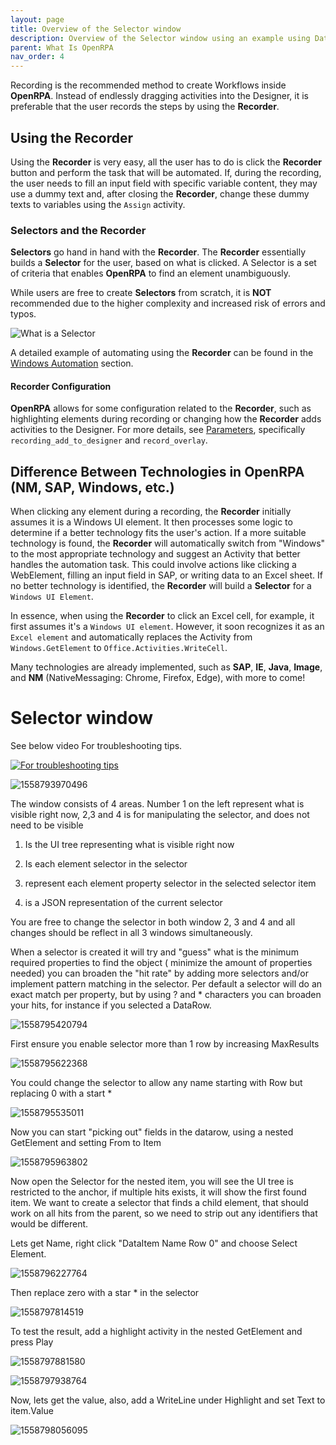 ```yaml
---
layout: page
title: Overview of the Selector window
description: Overview of the Selector window using an example using DataView
parent: What Is OpenRPA
nav_order: 4
---
```


Recording is the recommended method to create Workflows inside **OpenRPA**. Instead of endlessly dragging activities into the Designer, it is preferable that the user records the steps by using the **Recorder**.

## Using the Recorder

Using the **Recorder** is very easy, all the user has to do is click the **Recorder** button and perform the task that will be automated. If, during the recording, the user needs to fill an input field with specific variable content, they may use a dummy text and, after closing the **Recorder**, change these dummy texts to variables using the `Assign` activity.

### Selectors and the Recorder

**Selectors** go hand in hand with the **Recorder**. The **Recorder** essentially builds a **Selector** for the user, based on what is clicked. A Selector is a set of criteria that enables **OpenRPA** to find an element unambiguously.

While users are free to create **Selectors** from scratch, it is **NOT** recommended due to the higher complexity and increased risk of errors and typos.

![What is a Selector](images/chap_recorder/openrpa_recorder_what_is_selector.png)

A detailed example of automating using the **Recorder** can be found in the [Windows Automation](#windows-automation) section.

#### Recorder Configuration

**OpenRPA** allows for some configuration related to the **Recorder**, such as highlighting elements during recording or changing how the **Recorder** adds activities to the Designer. For more details, see [Parameters](#parameters), specifically `recording_add_to_designer` and `record_overlay`.

## Difference Between Technologies in OpenRPA (NM, SAP, Windows, etc.)

When clicking any element during a recording, the **Recorder** initially assumes it is a Windows UI element. It then processes some logic to determine if a better technology fits the user's action. If a more suitable technology is found, the **Recorder** will automatically switch from "Windows" to the most appropriate technology and suggest an Activity that better handles the automation task. This could involve actions like clicking a WebElement, filling an input field in SAP, or writing data to an Excel sheet. If no better technology is identified, the **Recorder** will build a **Selector** for a `Windows UI Element`.

In essence, when using the **Recorder** to click an Excel cell, for example, it first assumes it's a `Windows UI element`. However, it soon recognizes it as an `Excel element` and automatically replaces the Activity from `Windows.GetElement` to `Office.Activities.WriteCell`.

Many technologies are already implemented, such as **SAP**, **IE**, **Java**, **Image**, and **NM** (NativeMessaging: Chrome, Firefox, Edge), with more to come!


# Selector window

See below video For troubleshooting tips.

[![For troubleshooting tips](https://img.youtube.com/vi/JCBeeJPzppA/0.jpg)](https://www.youtube.com/watch?v=JCBeeJPzppA)  

![1558793970496](../img/1558793970496.png)

The window consists of 4 areas. Number 1 on the left represent what is visible right now, 2,3 and 4 is for manipulating the selector, and does not need to be visible

1) Is the UI tree representing what is visible right now

2) Is each element selector in the selector

3) represent each element property selector in the selected selector item

4) is a JSON representation of the current selector

You are free to change the selector in both window 2, 3 and 4 and all changes should be reflect in all 3 windows simultaneously. 

When a selector is created it will try and "guess" what is the minimum required properties to find the object ( minimize the amount of properties needed) you can broaden the "hit rate" by adding more selectors and/or implement pattern matching in the selector. Per default a selector will do an exact match per property, but by using ? and * characters you can broaden your hits, for instance if you selected a DataRow.

![1558795420794](../img/1558795420794.png)

First ensure you enable selector more than 1 row by increasing MaxResults

![1558795622368](../img/1558795622368.png)

You could change the selector to allow any name starting with Row but replacing 0 with a start *

![1558795535011](../img/1558795535011.png)





Now you can start "picking out" fields in the datarow, using a nested GetElement and setting From to Item

![1558795963802](../img/1558795963802.png)

Now open the Selector for the nested item, you will see the UI tree is restricted to the anchor, if multiple hits exists, it will show the first found item.
We want to create a selector that finds a child element, that should work on all hits from the parent, so we need to strip out any identifiers that would be different.

Lets get Name, right click "DataItem Name Row 0" and choose Select Element.

![1558796227764](../img/1558796227764.png)

Then replace zero with a star * in the selector 

![1558797814519](../img/1558797814519.png)

To test the result, add a highlight activity in the nested GetElement and press Play

![1558797881580](../img/1558797881580.png)

![1558797938764](../img/1558797938764.png)

Now, lets get the value, also, add a WriteLine under Highlight and set Text to item.Value

![1558798056095](../img/1558798056095.png)

